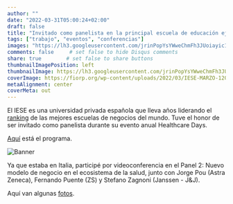 ```yaml
---
author: ""
date: "2022-03-31T05:00:24+02:00"
draft: false
title: "Invitado como panelista en la principal escuela de educación ejecutiva del mundo"
tags: ["trabajo", "eventos", "conferencias"]
images: "https://lh3.googleusercontent.com/jrinPopYsYWweChmFh3JUoiayic1NTMTI3jCO1dmi4BmvQnrj4-WMHCTQLTGulKUVmlI9TvbRsRSSv9sD9knLBfAetkke_GV8LuduW_7wP1CJv8QtmpO0gtN-PLXYt2F3747F4Mxjks=w2400"
comments: false     # set false to hide Disqus comments
share: true        # set false to share buttons
thumbnailImagePosition: left
thumbnailImage: https://lh3.googleusercontent.com/jrinPopYsYWweChmFh3JUoiayic1NTMTI3jCO1dmi4BmvQnrj4-WMHCTQLTGulKUVmlI9TvbRsRSSv9sD9knLBfAetkke_GV8LuduW_7wP1CJv8QtmpO0gtN-PLXYt2F3747F4Mxjks=w2400
coverImage: https://fiorp.org/wp-content/uploads/2022/03/IESE-MARZO-1200X200.jpg
metaAlignment: center
coverMeta: out
---
```


El IESE es una universidad privada española que lleva años liderando el [ranking](https://www.iese.edu/rankings/) de las mejores escuelas de negocios del mundo. Tuve el honor de ser invitado como panelista durante su evento anual Healthcare Days.

<!--more-->

[Aquí](https://fiorp.org/evento/iese-2022-life-changing-future/) está el programa.

![Banner](https://res.cloudinary.com/jcortell/image/upload/v1652521918/SpeakerBanner_Panel_NewBM_JorgeCortell_l5wkxu.png)

Ya que estaba en Italia, participé por videoconferencia en el Panel 2: Nuevo modelo de negocio en el ecosistema de la salud, junto con Jorge Pou (Astra Zeneca), Fernando Puente (ZS) y Stefano Zagnoni (Janssen - J&J).

Aquí van algunas [fotos](https://photos.app.goo.gl/ChYJV3H9sUpnV8v2A).

